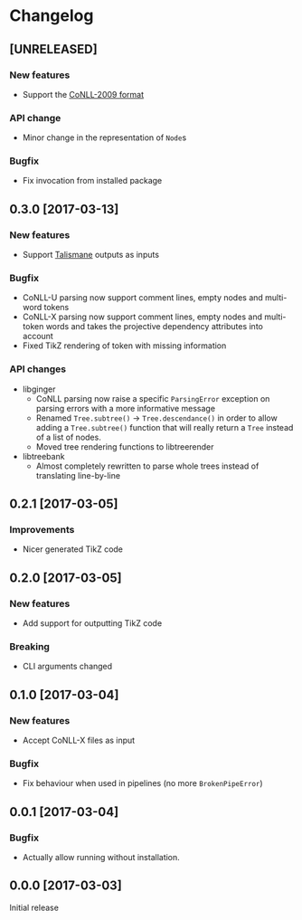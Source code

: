 Changelog
=========
## [UNRELEASED]
### New features
  - Support the [CoNLL-2009 format](http://ufal.mff.cuni.cz/conll2009-st/task-description.html)

### API change
  - Minor change in the representation of `Node`s

### Bugfix
  - Fix invocation from installed package

## 0.3.0 [2017-03-13]
### New features
  - Support [Talismane](http://redac.univ-tlse2.fr/applications/talismane/talismane_en.html) outputs
    as inputs

### Bugfix
  - CoNLL-U parsing now support comment lines, empty nodes and multi-word tokens
  - CoNLL-X parsing now support comment lines, empty nodes and multi-token words and takes
    the projective dependency attributes into account
  - Fixed TikZ rendering of token with missing information

### API changes
  - libginger
    - CoNLL parsing now raise a specific `ParsingError` exception on parsing errors with a more
      informative message
    - Renamed `Tree.subtree()` → `Tree.descendance()` in order to allow adding a `Tree.subtree()`
      function that will really return a `Tree` instead of a list of nodes.
    - Moved tree rendering functions to libtreerender
  - libtreebank
    - Almost completely rewritten to parse whole trees instead of translating line-by-line

## 0.2.1 [2017-03-05]
### Improvements
  - Nicer generated TikZ code

## 0.2.0 [2017-03-05]
### New features
  - Add support for outputting TikZ code

### Breaking
  - CLI arguments changed

## 0.1.0 [2017-03-04]
### New features
  - Accept CoNLL-X files as input

### Bugfix
  - Fix behaviour when used in pipelines  (no more `BrokenPipeError`)

## 0.0.1 [2017-03-04]
### Bugfix
  - Actually allow running without installation.

## 0.0.0 [2017-03-03]
Initial release
